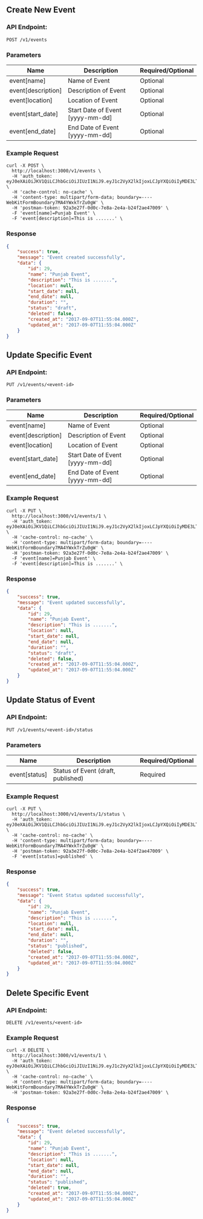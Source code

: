 ## Create New Event

### API Endpoint:
```
POST /v1/events
```

### Parameters
|           Name         |          Description           |   Required/Optional   |
|------------------------|--------------------------------|-----------------------|
|     event[name]        |          Name of Event         |     Optional
|     event[description] |       Description of Event     |     Optional   
|     event[location]    |        Location of Event       |     Optional     
|     event[start_date]  |Start Date of Event [yyyy-mm-dd]|     Optional     
|     event[end_date]    | End Date of Event [yyyy-mm-dd] |     Optional     



### Example Request

```shell
curl -X POST \
  http://localhost:3000/v1/events \
  -H 'auth_token: eyJ0eXAiOiJKV1QiLCJhbGciOiJIUzI1NiJ9.eyJ1c2VyX2lkIjoxLCJpYXQiOiIyMDE3LTA2LTE0IDA2OjU0OjM0IFVUQyJ9.M7pgzA4ktNVvuDFvKMqESJfHmLQCobp0WNjC6k2Kjac' \
  -H 'cache-control: no-cache' \
  -H 'content-type: multipart/form-data; boundary=----WebKitFormBoundary7MA4YWxkTrZu0gW' \
  -H 'postman-token: 92a3e27f-0d0c-7e8a-2e4a-b24f2ae47009' \
  -F 'event[name]=Punjab Event' \
  -F 'event[description]=This is .......' \
```

### Response
```json
{
    "success": true,
    "message": "Event created successfully",
    "data": {
        "id": 29,
        "name": "Punjab Event",
        "description": "This is .......",
        "location": null,
        "start_date": null,
        "end_date": null,
        "duration": "",
        "status": "draft",
        "deleted": false,
        "created_at": "2017-09-07T11:55:04.000Z",
        "updated_at": "2017-09-07T11:55:04.000Z"
    }
}
```



## Update Specific Event

### API Endpoint:
```
PUT /v1/events/<event-id>
```

### Parameters
|           Name         |          Description           |   Required/Optional   |
|------------------------|--------------------------------|-----------------------|
|     event[name]        |          Name of Event         |     Optional
|     event[description] |       Description of Event     |     Optional   
|     event[location]    |        Location of Event       |     Optional     
|     event[start_date]  |Start Date of Event [yyyy-mm-dd]|     Optional     
|     event[end_date]    | End Date of Event [yyyy-mm-dd] |     Optional     



### Example Request

```shell
curl -X PUT \
  http://localhost:3000/v1/events/1 \
  -H 'auth_token: eyJ0eXAiOiJKV1QiLCJhbGciOiJIUzI1NiJ9.eyJ1c2VyX2lkIjoxLCJpYXQiOiIyMDE3LTA2LTE0IDA2OjU0OjM0IFVUQyJ9.M7pgzA4ktNVvuDFvKMqESJfHmLQCobp0WNjC6k2Kjac' \
  -H 'cache-control: no-cache' \
  -H 'content-type: multipart/form-data; boundary=----WebKitFormBoundary7MA4YWxkTrZu0gW' \
  -H 'postman-token: 92a3e27f-0d0c-7e8a-2e4a-b24f2ae47009' \
  -F 'event[name]=Punjab Event' \
  -F 'event[description]=This is .......' \
```

### Response
```json
{
    "success": true,
    "message": "Event updated successfully",
    "data": {
        "id": 29,
        "name": "Punjab Event",
        "description": "This is .......",
        "location": null,
        "start_date": null,
        "end_date": null,
        "duration": "",
        "status": "draft",
        "deleted": false,
        "created_at": "2017-09-07T11:55:04.000Z",
        "updated_at": "2017-09-07T11:55:04.000Z"
    }
}
```


## Update Status of Event

### API Endpoint:
```
PUT /v1/events/<event-id>/status
```

### Parameters
|           Name         |            Description             |   Required/Optional   |
|------------------------|------------------------------------|-----------------------|
|     event[status]      | Status of Event (draft, published) |     Required
    
### Example Request

```shell
curl -X PUT \
  http://localhost:3000/v1/events/1/status \
  -H 'auth_token: eyJ0eXAiOiJKV1QiLCJhbGciOiJIUzI1NiJ9.eyJ1c2VyX2lkIjoxLCJpYXQiOiIyMDE3LTA2LTE0IDA2OjU0OjM0IFVUQyJ9.M7pgzA4ktNVvuDFvKMqESJfHmLQCobp0WNjC6k2Kjac' \
  -H 'cache-control: no-cache' \
  -H 'content-type: multipart/form-data; boundary=----WebKitFormBoundary7MA4YWxkTrZu0gW' \
  -H 'postman-token: 92a3e27f-0d0c-7e8a-2e4a-b24f2ae47009' \
  -F 'event[status]=published' \
```

### Response
```json
{
    "success": true,
    "message": "Event Status updated successfully",
    "data": {
        "id": 29,
        "name": "Punjab Event",
        "description": "This is .......",
        "location": null,
        "start_date": null,
        "end_date": null,
        "duration": "",
        "status": "published",
        "deleted": false,
        "created_at": "2017-09-07T11:55:04.000Z",
        "updated_at": "2017-09-07T11:55:04.000Z"
    }
}
```


## Delete Specific Event

### API Endpoint:
```
DELETE /v1/events/<event-id>
```

### Example Request

```shell
curl -X DELETE \
  http://localhost:3000/v1/events/1 \
  -H 'auth_token: eyJ0eXAiOiJKV1QiLCJhbGciOiJIUzI1NiJ9.eyJ1c2VyX2lkIjoxLCJpYXQiOiIyMDE3LTA2LTE0IDA2OjU0OjM0IFVUQyJ9.M7pgzA4ktNVvuDFvKMqESJfHmLQCobp0WNjC6k2Kjac' \
  -H 'cache-control: no-cache' \
  -H 'content-type: multipart/form-data; boundary=----WebKitFormBoundary7MA4YWxkTrZu0gW' \
  -H 'postman-token: 92a3e27f-0d0c-7e8a-2e4a-b24f2ae47009' \
```

### Response
```json
{
    "success": true,
    "message": "Event deleted successfully",
    "data": {
        "id": 29,
        "name": "Punjab Event",
        "description": "This is .......",
        "location": null,
        "start_date": null,
        "end_date": null,
        "duration": "",
        "status": "published",
        "deleted": true,
        "created_at": "2017-09-07T11:55:04.000Z",
        "updated_at": "2017-09-07T11:55:04.000Z"
    }
}
```

